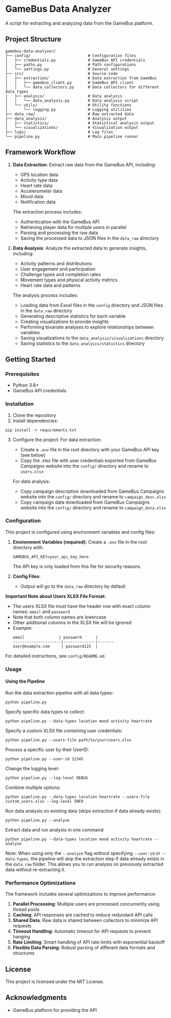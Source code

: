# GameBus Data Analyzer

A script for extracting and analyzing data from the GameBus platform.

## Project Structure

```
gamebus-data-analyzer/
├── config/                         # Configuration files
│   ├── credentials.py              # GameBus API credentials
│   ├── paths.py                    # Path configurations
│   └── settings.py                 # General settings
├── src/                            # Source code
│   ├── extraction/                 # Data extraction from GameBus
│   │   ├── gamebus_client.py       # GameBus API client
│   │   └── data_collectors.py      # Data collectors for different data types
│   ├── analysis/                   # Data analysis
│   │   └── data_analysis.py        # Data analysis script
│   └── utils/                      # Utility functions
│       └── logging.py              # Logging utilities
├── data_raw/                       # Raw extracted data
├── data_analysis/                  # Analysis output
│   ├── statistics/                 # Statistical analysis output
│   └── visualizations/             # Visualization output
├── logs/                           # Log files
└── pipeline.py                     # Main pipeline runner
```

## Framework Workflow

1. **Data Extraction**: Extract raw data from the GameBus API, including:
   - GPS location data
   - Activity type data
   - Heart rate data
   - Accelerometer data
   - Mood data
   - Notification data

   The extraction process includes:
   - Authentication with the GameBus API
   - Retrieving player data for multiple users in parallel
   - Parsing and processing the raw data
   - Saving the processed data to JSON files in the `data_raw` directory

2. **Data Analysis**: Analyze the extracted data to generate insights, including:
   - Activity patterns and distributions
   - User engagement and participation
   - Challenge types and completion rates
   - Movement types and physical activity metrics
   - Heart rate data and patterns

   The analysis process includes:
   - Loading data from Excel files in the `config` directory and JSON files in the `data_raw` directory
   - Generating descriptive statistics for each variable
   - Creating visualizations to provide insights
   - Performing bivariate analyses to explore relationships between variables
   - Saving visualizations to the `data_analysis/visualizations` directory
   - Saving statistics to the `data_analysis/statistics` directory

## Getting Started

### Prerequisites

- Python 3.8+
- GameBus API credentials

### Installation

1. Clone the repository
2. Install dependencies:
```
pip install -r requirements.txt
```

3. Configure the project:
   For data extraction:
   - Create a `.env` file in the root directory with your GameBus API key (see below)
   - Copy the .xlsx file with user credentials exported from GameBus Campaigns website into the `config/` directory and rename to `users.xlsx`

   For data analysis:
   - Copy campaign description downloaded from GameBus Campaigns website into the `config/` directory and rename to `campaign_desc.xlsx`
   - Copy campaign data downloaded from GameBus Campaigns website into the `config/` directory and rename to `campaign_data.xlsx`

### Configuration

This project is configured using environment variables and config files:

1. **Environment Variables (required):**
   Create a `.env` file in the root directory with:
   ```
   GAMEBUS_API_KEY=your_api_key_here
   ```
   The API key is only loaded from this file for security reasons.

2. **Config Files:**
   - Output will go to the `data_raw` directory by default

**Important Note about Users XLSX File Format:**
- The users XLSX file must have the header row with exact column names: `email` and `password`
- Note that both column names are lowercase
- Other additional columns in the XLSX file will be ignored
- Example:
  ```
  email               | password      | 
  ---------------------|--------------|-------
  user@example.com     | password123  | 
  ```

For detailed instructions, see `config/README.md`.

### Usage

#### Using the Pipeline

Run the data extraction pipeline with all data types:

```
python pipeline.py
```

Specify specific data types to collect:

```
python pipeline.py --data-types location mood activity heartrate
```

Specify a custom XLSX file containing user credentials:

```
python pipeline.py --users-file path/to/your/users.xlsx
```

Process a specific user by their UserID:

```
python pipeline.py --user-id 12345
```

Change the logging level:

```
python pipeline.py --log-level DEBUG
```

Combine multiple options:

```
python pipeline.py --data-types location heartrate --users-file custom_users.xlsx --log-level INFO
```

Run data analysis on existing data (skips extraction if data already exists):

```
python pipeline.py --analyze
```

Extract data and run analysis in one command:

```
python pipeline.py --data-types location mood activity heartrate --analyze
```

Note: When using only the `--analyze` flag without specifying `--user-id` or `--data-types`, the pipeline will skip the extraction step if data already exists in the `data_raw` folder. This allows you to run analysis on previously extracted data without re-extracting it.

### Performance Optimizations

The framework includes several optimizations to improve performance:

1. **Parallel Processing**: Multiple users are processed concurrently using thread pools
2. **Caching**: API responses are cached to reduce redundant API calls
3. **Shared Data**: Raw data is shared between collectors to minimize API requests
4. **Timeout Handling**: Automatic timeout for API requests to prevent hanging
5. **Rate Limiting**: Smart handling of API rate limits with exponential backoff
6. **Flexible Data Parsing**: Robust parsing of different data formats and structures



## License

This project is licensed under the MIT License.

## Acknowledgments

- GameBus platform for providing the API

